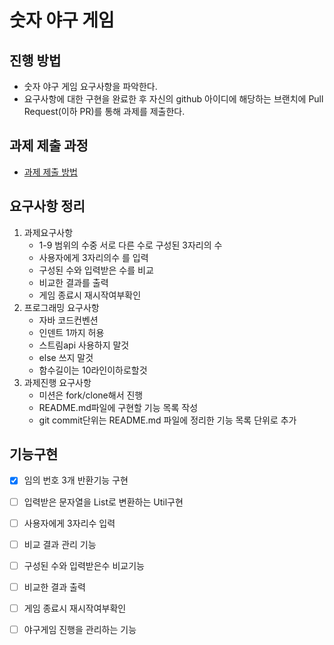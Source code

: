 # 숫자 야구 게임
## 진행 방법
* 숫자 야구 게임 요구사항을 파악한다.
* 요구사항에 대한 구현을 완료한 후 자신의 github 아이디에 해당하는 브랜치에 Pull Request(이하 PR)를 통해 과제를 제출한다.

## 과제 제출 과정
* [과제 제출 방법](https://github.com/next-step/nextstep-docs/tree/master/precourse)

## 요구사항 정리
1. 과제요구사항
    - 1-9 범위의 수중 서로 다른 수로 구성된 3자리의 수
    - 사용자에게 3자리의수 를 입력
    - 구성된 수와 입력받은 수를 비교
    - 비교한 결과를 출력
    - 게임 종료시 재시작여부확인
2. 프로그래밍 요구사항
    - 자바 코드컨벤션
    - 인덴트 1까지 허용
    - 스트림api 사용하지 말것
    - else 쓰지 말것
    - 함수길이는 10라인이하로할것
3. 과제진행 요구사항
    - 미션은 fork/clone해서 진행
    - README.md파일에 구현할 기능 목록 작성
    - git commit단위는 README.md 파일에 정리한 기능 목록 단위로 추가
    
## 기능구현
- [X] 임의 번호 3개 반환기능 구현
- [ ] 입력받은 문자열을 List<Integer>로 변환하는 Util구현
- [ ] 사용자에게 3자리수 입력
- [ ] 비교 결과 관리 기능
- [ ] 구성된 수와 입력받은수 비교기능
- [ ] 비교한 결과 출력
- [ ] 게임 종료시 재시작여부확인
- [ ] 야구게임 진행을 관리하는 기능
 
